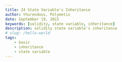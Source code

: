 ```yaml
---
title: 24 State Variable's Inheritance
author: thurendous, Polymetis
date: September 19, 2022
keywords: [solidity, state variable, inheritance]
description: solidity state variable's inheritance
# slug: /hello-world
tags:
    - basic
    - inheritance
    - state variable
---
```


```sol


```
